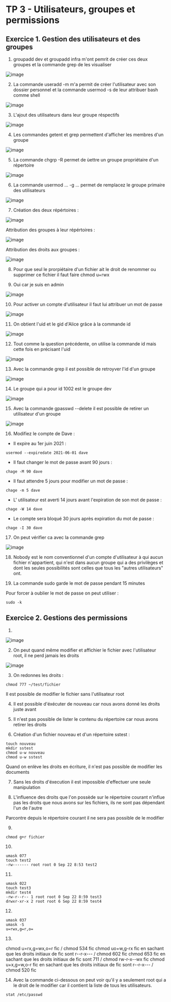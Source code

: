 # TP 3 - Utilisateurs, groupes et permissions

## Exercice 1. Gestion des utilisateurs et des groupes 

1. groupadd dev et groupadd infra m'ont pemrit de créer ces deux groupes et la commande grep de les visualiser 

![image](https://user-images.githubusercontent.com/80455771/191514345-b7a5f22b-84d8-4718-a353-f0b8544de7ac.png)

2. La commande useradd -m m'a permit de créer l'utilisateur avec son dossier personnel et la commande usermod -s de leur attribuer bash comme shell 

![image](https://user-images.githubusercontent.com/80455771/191516962-655be3a0-5dba-4241-977d-8c052fdd993f.png)

3. L'ajout des utilisateurs dans leur groupe réspectifs 

![image](https://user-images.githubusercontent.com/80455771/191517490-59d9c6a2-a574-43a9-9c4c-1bac367efa08.png)

4. Les commandes getent et grep permettent d'afficher les membres d'un groupe 

![image](https://user-images.githubusercontent.com/80455771/191518392-f9e05c05-0b87-42bd-9359-34bf51915e8f.png)

5. La commande chgrp -R permet de ùettre un groupe propriétaire d'un répertoire

![image](https://user-images.githubusercontent.com/80455771/191520299-657908ce-3337-463d-9fae-1482fe91c8cd.png)

6. La commande usermod ... -g ... permet de remplacez le groupe primaire des utilisateurs 

![image](https://user-images.githubusercontent.com/80455771/191522071-00a80fdf-a736-4b4d-9746-322813b7f3aa.png)

7. Création des deux répértoires :

![image](https://user-images.githubusercontent.com/80455771/191522794-e9f6f9d0-a2db-4f29-9337-0fdd99b23ae3.png)

Attribution des groupes à leur répértoires :

![image](https://user-images.githubusercontent.com/80455771/191523804-fda28cc0-f225-483b-a321-044db5629d53.png)

Attribution des droits aux groupes :

![image](https://user-images.githubusercontent.com/80455771/191524454-8840ccb6-8a74-4483-a236-a5931b1624d4.png)

8. Pour que seul le prorpiétaire d'un fichier ait le droit de renommer ou supprimer ce fichier il faut faire chmod u+rwx 

9. Oui car je suis en admin 

![image](https://user-images.githubusercontent.com/80455771/191526398-570d2b2c-5a4b-4269-904e-4a815dda9fa1.png)

10. Pour activer un compte d'utilisateur il faut lui attribuer un mot de passe 

![image](https://user-images.githubusercontent.com/80455771/191527438-d6205229-85f5-46f0-a6a6-0ddb9112b39a.png)

11. On obtient l'uid et le gid d'Alice grâce à la commande id 

![image](https://user-images.githubusercontent.com/80455771/191603785-3aef65e6-c0ac-464d-996b-f3b029ae515a.png)

12. Tout comme la question précédente, on utilise la commande id mais cette fois en précisant l'uid 

![image](https://user-images.githubusercontent.com/80455771/191604080-8e2c4982-7add-4a87-b9a9-689c5a564800.png)

13. Avec la commande grep il est possible de retroyver l'id d'un groupe 

![image](https://user-images.githubusercontent.com/80455771/191606454-03417704-0b96-48f9-a0fa-d84566b3f802.png)


14. Le groupe qui a pour id 1002 est le groupe dev

![image](https://user-images.githubusercontent.com/80455771/191606104-1818be7f-e260-4588-aa50-f93a52b7b11f.png)

15. Avec la commande gpasswd --delete il est possible de retirer un utilisateur d'un groupe 

![image](https://user-images.githubusercontent.com/80455771/191606782-e0bb0165-c65e-4737-8ccb-a6e47ced5115.png)

16. Modifiez le compte de Dave :

- Il expire au 1er juin 2021 :
```
usermod --expiredate 2021-06-01 dave
```
- Il faut changer le mot de passe avant 90 jours :
```
chage -M 90 dave
```
- Il faut attendre 5 jours pour modifier un mot de passe :
```
chage -m 5 dave
```
- L' utilisateur est averti 14 jours avant l'expiration de son mot de passe :
```
chage -W 14 dave 
```
- Le compte sera bloqué 30 jours après expiration du mot de passe :
```
chage -I 30 dave
```

17. On peut vérifier ca avec la commande grep 

![image](https://user-images.githubusercontent.com/80455771/191675106-eff1a755-68c7-4321-a6d3-1d42f9478e7d.png)

18. Nobody est le nom conventionnel d'un compte d'utilisateur à qui aucun fichier n'appartient, qui n'est dans aucun groupe qui a des privilèges et dont les seules possibilités sont celles que tous les "autres utilisateurs" ont.

19. La commande sudo garde le mot de passe pendant 15 minutes

Pour forcer à oublier le mot de passe on peut utiliser :
```
sudo -k 
```

## Exercice 2. Gestions des permissions 

1. 
![image](https://user-images.githubusercontent.com/80455771/191679157-9ddd8e51-270a-4933-b23d-a253633d9ff0.png)

2. On peut quand même modifier et affichier le fichier avec l'utilisateur root, il ne perd jamais les droits

![image](https://user-images.githubusercontent.com/80455771/191681068-384d49c5-d1a7-4d9c-ad7c-6c34a6668afb.png)

3.  On redonnes les droits :
```
chmod 777 ~/test/fichier
```
Il est possible de modifier le fichier sans l'utilisateur root 

4. Il est possible d'éxécuter de nouveau car nous avons donné les droits juste avant 

5. Il n'est pas possible de lister le contenu du répertoire car nous avons retirer les droits 

6. Création d'un fichier nouveau et d'un répertoire sstest :
```
touch nouveau
mkdir sstest
chmod u-w nouveau
chmod u-w sstest
```
Quand on enlève les droits en écriture, il n'est pas possible de modifier les documents

7. Sans les droits d'éxecution il est impossible d'effectuer une seule manipulation

8. L'influence des droits que l'on possède sur le répertoire courant n'influe pas les droits que nous avons sur les fichiers, ils ne sont pas dépendant l'un de l'autre 

Parcontre depuis le répertoire courant il ne sera pas possible de le modifier 

9. 
```
chmod g+r fichier
```
10. 
```
umask 077 
touch test2
-rw------- root root 0 Sep 22 8:53 test2
```
11. 
``` 
umask 022 
touch test3
mkdir test4
-rw-r--r-- 1 root root 0 Sep 22 8:59 test3
drwxr-xr-x 2 root root 6 Sep 22 8:59 test4
```
12. 
```
umask 037
umask -S
u=rwx,g=r,o=
```
13. 
chmod u=rx,g=wx,o=r fic / chmod 534 fic
chmod uo+w,g-rx fic en sachant que les droits initiaux de fic sont r--r-x--- / chmod 602 fic
chmod 653 fic en sachant que les droits initiaux de fic sont 711 / chmod rw-r-x--wx fic 
chmod u+x,g=w,o-r fic en sachant que les droits initiaux de fic sont r--r-x--- / chmod 520  fic 

14. Avec la commande ci-dessous on peut voir qu'il y a seulement root qui a le droit de le modifier car il contient la liste de tous les utilisateurs. 
```
stat /etc/passwd
```
